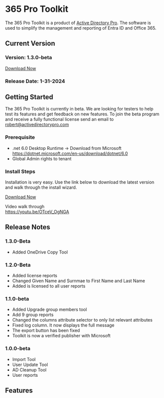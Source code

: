 # 365 Pro Toolkit
The 365 Pro Toolkit is a product of [Active Directory Pro](https://activedirectorypro.com). The software is used to simplify the management and reporting of Entra ID and Office 365. 

## Current Version
### Version: 1.3.0-beta  
[Download Now](https://github.com/adpro99/365ProToolkit/releases/download/v1.3.0-beta/365.Pro.Toolkit.v1.3.0.zip)

### Release Date: 1-31-2024


## Getting Started
The 365 Pro Toolkit is currently in beta. We are looking for testers to help test its features and get feedback on new features. To join the beta program and receive a fully functional license send an email to robert@activedirectorypro.com

### Prerequisite
- .net 6.0 Desktop Runtime -> Download from Microsoft https://dotnet.microsoft.com/en-us/download/dotnet/6.0
- Global Admin rights to tenant

### Install Steps
Installation is very easy. Use the link below to download the latest version and walk through the install wizard. 

[Download Now](https://github.com/adpro99/365ProToolkit/releases/download/v1.3.0-beta/365.Pro.Toolkit.v1.3.0.zip)

Video walk through  
https://youtu.be/OTceV_OgNGA

## Release Notes

### 1.3.0-Beta
- Added OneDrive Copy Tool

### 1.2.0-Beta
- Added license reports
- Changed Given Name and Surnmae to First Name and Last Name
- Added is licensed to all user reports

### 1.1.0-beta  
- Added Upgrade group members tool
- Add 9 group reports
- Changed the columns attribute selector to only list relevant attributes
- Fixed log column. It now displays the full message
- The export button has been fixed
- Toolkit is now a verified publisher with Microsoft

### 1.0.0-beta  
- Import Tool
- User Update Tool
- AD Cleanup Tool
- User reports

## Features

